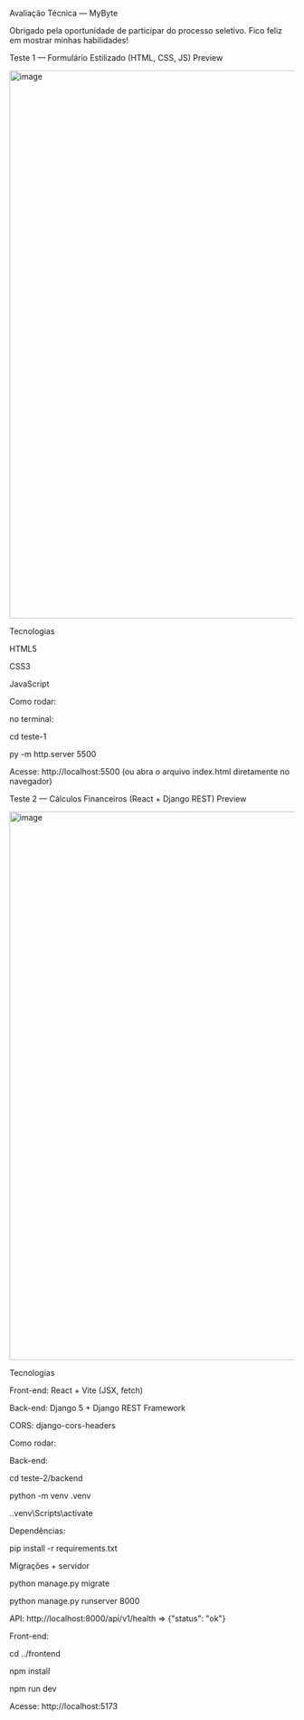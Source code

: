 Avaliação Técnica — MyByte

Obrigado pela oportunidade de participar do processo seletivo. Fico feliz em mostrar minhas habilidades!



Teste 1 — Formulário Estilizado (HTML, CSS, JS)
Preview

<img width="1920" height="968" alt="image" src="https://github.com/user-attachments/assets/c0279984-d486-46b8-850e-15a169256f52" />


Tecnologias

HTML5

CSS3

JavaScript

Como rodar:

no terminal:

cd teste-1



py -m http.server 5500




Acesse: http://localhost:5500
(ou abra o arquivo index.html diretamente no navegador)



Teste 2 — Cálculos Financeiros (React + Django REST)
Preview

<img width="1920" height="969" alt="image" src="https://github.com/user-attachments/assets/e3171af9-0245-4244-ba47-79eaddf2cf26" />


Tecnologias

Front-end: React + Vite (JSX, fetch)

Back-end: Django 5 + Django REST Framework

CORS: django-cors-headers

Como rodar:

Back-end:

cd teste-2/backend

python -m venv .venv

.\.venv\Scripts\activate




Dependências:

pip install -r requirements.txt


Migrações + servidor

python manage.py migrate

python manage.py runserver 8000


API: http://localhost:8000/api/v1/health => {"status": "ok"}


Front-end:

cd ../frontend

npm install

npm run dev


Acesse: http://localhost:5173




